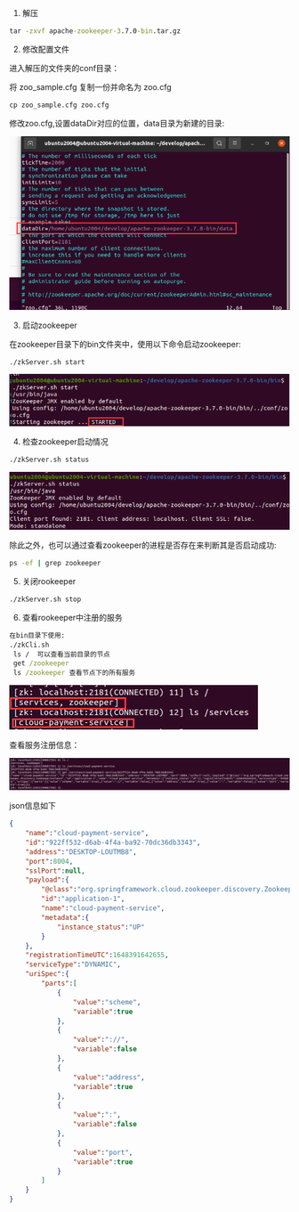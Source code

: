 1. 解压

```cmd
tar -zxvf apache-zookeeper-3.7.0-bin.tar.gz
```

2. 修改配置文件

进入解压的文件夹的conf目录：

将 zoo_sample.cfg 复制一份并命名为 zoo.cfg

```cmd
cp zoo_sample.cfg zoo.cfg
```

修改zoo.cfg,设置dataDir对应的位置，data目录为新建的目录:

![image-20220327214850936](imgs.assets/image-20220327214850936.png)

3. 启动zookeeper

在zookeeper目录下的bin文件夹中，使用以下命令启动zookeeper:

```cmd
./zkServer.sh start
```

![image-20220327214926099](imgs.assets/image-20220327214926099.png)

4. 检查zookeeper启动情况

```cmd
./zkServer.sh status
```

![image-20220327214952466](imgs.assets/image-20220327214952466.png)

除此之外，也可以通过查看zookeeper的进程是否存在来判断其是否启动成功:

```cmd
ps -ef | grep zookeeper
```

5. 关闭rookeeper

```cmd
./zkServer.sh stop
```

6. 查看rookeeper中注册的服务

```cmd
在bin目录下使用:
./zkCli.sh
 ls /  可以查看当前目录的节点
 get /zookeeper
 ls /zookeeper 查看节点下的所有服务
```

![image-20220327224805940](imgs.assets/image-20220327224805940.png)

查看服务注册信息：

![image-20220327225124357](imgs.assets/image-20220327225124357.png)

json信息如下

```json
{
    "name":"cloud-payment-service",
    "id":"922ff532-d6ab-4f4a-ba92-70dc36db3343",
    "address":"DESKTOP-LOUTMB8",
    "port":8004,
    "sslPort":null,
    "payload":{
        "@class":"org.springframework.cloud.zookeeper.discovery.ZookeeperInstance",
        "id":"application-1",
        "name":"cloud-payment-service",
        "metadata":{
            "instance_status":"UP"
        }
    },
    "registrationTimeUTC":1648391642655,
    "serviceType":"DYNAMIC",
    "uriSpec":{
        "parts":[
            {
                "value":"scheme",
                "variable":true
            },
            {
                "value":"://",
                "variable":false
            },
            {
                "value":"address",
                "variable":true
            },
            {
                "value":":",
                "variable":false
            },
            {
                "value":"port",
                "variable":true
            }
        ]
    }
}
```

